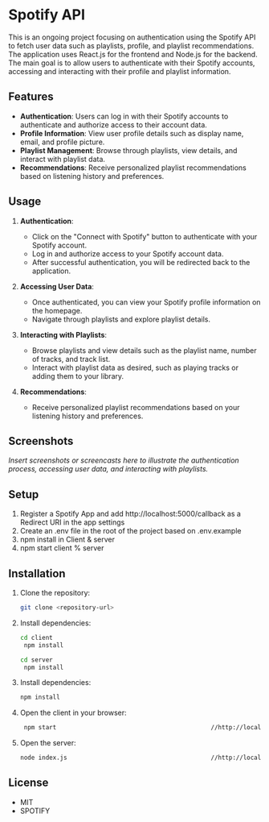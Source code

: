    # Spotify API

This is an ongoing project focusing on authentication using the Spotify API to fetch user data such as playlists, profile, and playlist recommendations. The application uses React.js for the frontend and Node.js for the backend. The main goal is to allow users to authenticate with their Spotify accounts, accessing and interacting with their profile and playlist information.

## Features

- **Authentication**: Users can log in with their Spotify accounts to authenticate and authorize access to their account data.
- **Profile Information**: View user profile details such as display name, email, and profile picture.
- **Playlist Management**: Browse through playlists, view details, and interact with playlist data.
- **Recommendations**: Receive personalized playlist recommendations based on listening history and preferences.

## Usage

1. **Authentication**:
   - Click on the "Connect with Spotify" button to authenticate with your Spotify account.
   - Log in and authorize access to your Spotify account data.
   - After successful authentication, you will be redirected back to the application.

2. **Accessing User Data**:
   - Once authenticated, you can view your Spotify profile information on the homepage.
   - Navigate through playlists and explore playlist details.

3. **Interacting with Playlists**:
   - Browse playlists and view details such as the playlist name, number of tracks, and track list.
   - Interact with playlist data as desired, such as playing tracks or adding them to your library.

4. **Recommendations**:
   - Receive personalized playlist recommendations based on your listening history and preferences.

## Screenshots

_Insert screenshots or screencasts here to illustrate the authentication process, accessing user data, and interacting with playlists._

## Setup

1. Register a Spotify App and add http://localhost:5000/callback as a Redirect URI in the app settings
2. Create an .env file in the root of the project based on .env.example
3. npm install in Client & server
4. npm start client % server

## Installation

1. Clone the repository:

   ```bash
   git clone <repository-url>
   ```
2. Install dependencies:

   ```bash
   cd client
    npm install
   ```
   ```bash
   cd server
    npm install
   ```
3. Install dependencies:

   ```bash
   npm install
   ```
4. Open the client in your browser:

   ```bash
    npm start                                           //http://localhost:3000
   ```

5. Open the server:

   ```bash
   node index.js                                        //http://localhost:5000
   ```

## License

- MIT
- SPOTIFY

